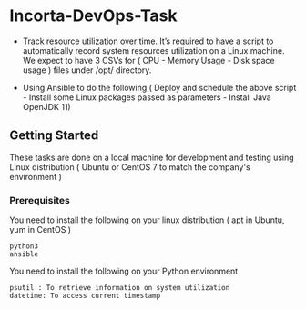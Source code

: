 # Incorta-DevOps-Task

- Track resource utilization over time. It’s required to have a script to automatically record system resources utilization on a Linux
machine. We expect to have 3 CSVs  for ( CPU - Memory Usage - Disk space usage ) files under /opt/ directory.

- Using Ansible to do the following ( Deploy and schedule the above script - Install some Linux packages passed as parameters - Install Java OpenJDK 11)

## Getting Started

These tasks are done on a local machine for development and testing using Linux distribution ( Ubuntu or CentOS 7 to match the company's environment )

### Prerequisites

You need to install the following on your linux distribution ( apt in Ubuntu, yum in CentOS )

```
python3
ansible
```
You need to install the following on your Python environment 
```
psutil : To retrieve information on system utilization
datetime: To access current timestamp
```


